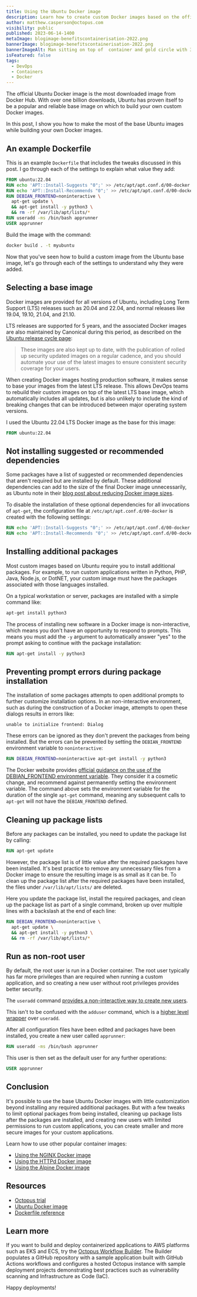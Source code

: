 ```yaml
---
title: Using the Ubuntu Docker image
description: Learn how to create custom Docker images based on the official Ubuntu base image.
author: matthew.casperson@octopus.com
visibility: public
published: 2023-06-14-1400
metaImage: blogimage-benefitscontainerisation-2022.png
bannerImage: blogimage-benefitscontainerisation-2022.png
bannerImageAlt: Man sitting on top of  container and gold circle with 3 stars.
isFeatured: false
tags: 
  - DevOps
  - Containers
  - Docker
---
```


The official Ubuntu Docker image is the most downloaded image from Docker Hub. With over one billion downloads, Ubuntu has proven itself to be a popular and reliable base image on which to build your own custom Docker images.

In this post, I show you how to make the most of the base Ubuntu images while building your own Docker images.

## An example Dockerfile

This is an example `Dockerfile` that includes the tweaks discussed in this post. I go through each of the settings to explain what value they add:

```Dockerfile
FROM ubuntu:22.04
RUN echo 'APT::Install-Suggests "0";' >> /etc/apt/apt.conf.d/00-docker
RUN echo 'APT::Install-Recommends "0";' >> /etc/apt/apt.conf.d/00-docker
RUN DEBIAN_FRONTEND=noninteractive \
  apt-get update \
  && apt-get install -y python3 \
  && rm -rf /var/lib/apt/lists/*
RUN useradd -ms /bin/bash apprunner
USER apprunner
```

Build the image with the command:

```bash
docker build . -t myubuntu
```

Now that you've seen how to build a custom image from the Ubuntu base image, let's go through each of the settings to understand why they were added.

## Selecting a base image

Docker images are provided for all versions of Ubuntu, including Long Term Support (LTS) releases such as 20.04 and 22.04, and normal releases like 19.04, 19.10, 21.04, and 21.10.

LTS releases are supported for 5 years, and the associated Docker images are also maintained by Canonical during this period, as described on the [Ubuntu release cycle page](https://ubuntu.com/about/release-cycle):

> These images are also kept up to date, with the publication of rolled up security updated images on a regular cadence, and you should automate your use of the latest images to ensure consistent security coverage for your users.

When creating Docker images hosting production software, it makes sense to base your images from the latest LTS release. This allows DevOps teams to rebuild their custom images on top of the latest LTS base image, which automatically includes all updates, but is also unlikely to include the kind of breaking changes that can be introduced between major operating system versions.

I used the Ubuntu 22.04 LTS Docker image as the base for this image:

```Dockerfile
FROM ubuntu:22.04
```

## Not installing suggested or recommended dependencies

Some packages have a list of suggested or recommended dependencies that aren't required but are installed by default. These additional dependencies can add to the size of the final Docker image unnecessarily, as Ubuntu note in their [blog post about reducing Docker image sizes](https://ubuntu.com/blog/we-reduced-our-docker-images-by-60-with-no-install-recommends). 

To disable the installation of these optional dependencies for all invocations of `apt-get`, the configuration file at `/etc/apt/apt.conf.d/00-docker` is created with the following settings:

```Dockerfile
RUN echo 'APT::Install-Suggests "0";' >> /etc/apt/apt.conf.d/00-docker
RUN echo 'APT::Install-Recommends "0";' >> /etc/apt/apt.conf.d/00-docker
```

## Installing additional packages

Most custom images based on Ubuntu require you to install additional packages. For example, to run custom applications written in Python, PHP, Java, Node.js, or DotNET, your custom image must have the packages associated with those languages installed.

On a typical workstation or server, packages are installed with a simple command like:

```bash
apt-get install python3
```

The process of installing new software in a Docker image is non-interactive, which means you don't have an opportunity to respond to prompts. This means you must add the `-y` argument to automatically answer "yes" to the prompt asking to continue with the package installation:

```Dockerfile
RUN apt-get install -y python3
```

## Preventing prompt errors during package installation

The installation of some packages attempts to open additional prompts to further customize installation options. In an non-interactive environment, such as during the construction of a Docker image, attempts to open these dialogs results in errors like:

```
unable to initialize frontend: Dialog
```

These errors can be ignored as they don't prevent the packages from being installed. But the errors can be prevented by setting the `DEBIAN_FRONTEND` environment variable to `noninteractive`:

```Dockerfile
RUN DEBIAN_FRONTEND=noninteractive apt-get install -y python3
```

The Docker website provides [official guidance on the use of the DEBIAN_FRONTEND environment variable](https://docs.docker.com/engine/faq/#why-is-debian_frontendnoninteractive-discouraged-in-dockerfiles). They consider it a cosmetic change, and recommend against permanently setting the environment variable. The command above sets the environment variable for the duration of the single `apt-get` command, meaning any subsequent calls to `apt-get` will not have the `DEBIAN_FRONTEND` defined.

## Cleaning up package lists

Before any packages can be installed, you need to update the package list by calling:

```Dockerfile
RUN apt-get update
```

However, the package list is of little value after the required packages have been installed. It's best practice to remove any unnecessary files from a Docker image to ensure the resulting image is as small as it can be. To clean up the package list after the required packages have been installed, the files under `/var/lib/apt/lists/` are deleted.

Here you update the package list, install the required packages, and clean up the package list as part of a single command, broken up over multiple lines with a backslash at the end of each line:

```Dockerfile
RUN DEBIAN_FRONTEND=noninteractive \
  apt-get update \
  && apt-get install -y python3 \
  && rm -rf /var/lib/apt/lists/*
```

## Run as non-root user

By default, the root user is run in a Docker container. The root user typically has far more privileges than are required when running a custom application, and so creating a new user without root privileges provides better security.

The `useradd` command [provides a non-interactive way to create new users](https://manpages.ubuntu.com/manpages/jammy/en/man8/useradd.8.html). 

This isn't to be confused with the `adduser` command, which is a [higher level wrapper](https://manpages.ubuntu.com/manpages/jammy/en/man8/adduser.8.html) over `useradd`.

After all configuration files have been edited and packages have been installed, you create a new user called `apprunner`:

```Dockerfile
RUN useradd -ms /bin/bash apprunner
```

This user is then set as the default user for any further operations:

```Dockerfile
USER apprunner
```

## Conclusion

It's possible to use the base Ubuntu Docker images with little customization beyond installing any required additional packages. But with a few tweaks to limit optional packages from being installed, cleaning up package lists after the packages are installed, and creating new users with limited permissions to run custom applications, you can create smaller and more secure images for your custom applications.

Learn how to use other popular container images:

- [Using the NGINX Docker image](https://octopus.com/blog/using-nginx-docker-image)
- [Using the HTTPd Docker image](https://octopus.com/blog/using-httpd-docker-image)
- [Using the Alpine Docker image](https://octopus.com/blog/using-alpine-docker-image) 

## Resources

* [Octopus trial](https://octopus.com/start)
* [Ubuntu Docker image](https://hub.docker.com/_/ubuntu)
* [Dockerfile reference](https://docs.docker.com/engine/reference/builder/)

## Learn more

If you want to build and deploy containerized applications to AWS platforms such as EKS and ECS, try the [Octopus Workflow Builder](https://octopusworkflowbuilder.octopus.com/#/). The Builder populates a GitHub repository with a sample application built with GitHub Actions workflows and configures a hosted Octopus instance with sample deployment projects demonstrating best practices such as vulnerability scanning and Infrastructure as Code (IaC). 

Happy deployments! 